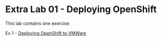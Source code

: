 # Extra Lab 01 - Deploying OpenShift

This lab contains one exercise

Ex 1 - [Deploying OpenShift to VMWare](creating-openshift-installation.md)

